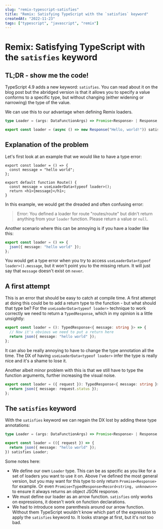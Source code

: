 ```yaml
---
slug: "remix-typescript-satisfies"
title: "Remix: Satisfying TypeScript with the `satisfies` keyword"
createdAt: "2022-11-23"
tags: ["typescript", "javascript", "remix"]
---
```


# Remix: Satisfying TypeScript with the `satisfies` keyword

## TL;DR - show me the code!

TypeScript 4.9 adds a new keyword: `satisfies`. You can read about it on the blog post but the abridged version is that it allows you to specify a value conforms to a specific type, but without changing (either widening or narrowing) the type of the value.

We can use this to our advantage when defining Remix loaders.

```ts
type Loader = (args: DataFunctionArgs) => Promise<Response> | Response;

export const loader = (async () => new Response("Hello, world!")) satisfies Loader;
```

## Explanation of the problem

Let's first look at an example that we would like to have a type error:

```tsx
export const loader = () => {
  const message = "hello world";
};

export default function Route() {
  const message = useLoaderData<typeof loader>();
  return <h1>{message}</h1>;
}
```

In this example, we would get the dreaded and often confusing error:

> Error: You defined a loader for route "routes/route" but didn't return anything from your `loader` function. Please return a value or `null`.

Another scenario where this can be annoying is if you have a loader like this:

```ts
export const loader = () => {
  json({ message: "hello world" });
};
```

You would get a type error when you try to access `useLoaderData<typeof loader>().message`, but it won't point you to the missing return. It will just say that `message` doesn't exist on `never`.

## A first attempt

This is an error that should be easy to catch at compile time. A first attempt at doing this could be to add a return type to the function - but what should that type be? For the `useLoaderData<typeof loader>` technique to work correctly we need to return a `TypedResponse`, which in my opinion is a little unsightly:

```ts
export const loader = (): TypedResponse<{ message: string }> => {
  // Now it's obvious we need to put a return here
  return json({ message: "hello world" });
};
```

It can also be really annoying to have to change the type annotation all the time. The DX of having `useLoaderData<typeof loader>` infer the type is really nice and it's a shame to lose it.

Another albeit minor problem with this is that we still have to type the function arguments, further increasing the visual noise.

```ts
export const loader = ({ request }): TypedResponse<{ message: string }> => {
  return json({ message: request.status });
};
```

## The `satisfies` keyword

With the `satisfies` keyword we can regain the DX lost by adding these type annotations:

```ts
type Loader = (args: DataFunctionArgs) => Promise<Response> | Response;

export const loader = (({ request }) => {
  return json({ message: "hello world" });
}) satisfies Loader;
```

Some notes here:

- We define our own `Loader` type. This can be as specific as you like for a set of loaders you want to use it on. Above I've defined the most general version, but you may want for this type to only return `Promise<Response>` for example. Or even `Promise<TypedResponse<Record<string, unknown>>>` to ensure it always returns an object JSON response.
- We must define our loader as an arrow function. `satisfies` only works on expressions, it doesn't work on function declarations.
- We had to introduce some parenthesis around our arrow function. Without them TypeScript wouldn't know which part of the expression to apply the `satisfies` keyword to. It looks strange at first, but it's not too bad.
